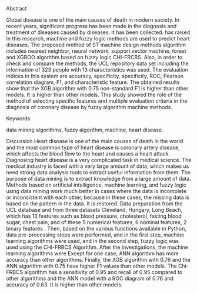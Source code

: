 Abstract

Global disease is one of the main causes of death in modern society. In recent years, significant progress has been made in the diagnosis and treatment of diseases caused by diseases. It has been collected. has raised In this research, machine and fuzzy logic methods are used to predict heart diseases. The proposed method of ST machine design methods algorithm includes nearest neighbor, neural network, support vector machine, forest and XGBOO algorithm based on fuzzy logic CHI-FRCBS. Also, in order to check and compare the methods, the UCL repository data set including the information of 323 people with 13 characteristics was used. The evaluation indices in this system are accuracy, specificity, specificity, ROC, Pearson correlation diagram, F1, and characteristic feature. The obtained results show that the XGB algorithm with 0.75 non-standard F1 is higher than other models. It is higher than other models. This study showed the role of the method of selecting specific features and multiple evaluation criteria in the diagnosis of coronary disease by fuzzy algorithm machine methods.

Keywords

data mining algorithms, fuzzy algorithm, machine, heart disease.

Discussion
Heart disease is one of the main causes of death in the world and the most common type of heart disease is coronary artery disease, which affects the blood flow to the heart and causes a heart attack. Diagnosing heart disease is a very complicated task in medical science. The medical industry is faced with a very large amount of data, which makes us need strong data analysis tools to extract useful information from them. The purpose of data mining is to extract knowledge from a large amount of data. Methods based on artificial intelligence, machine learning, and fuzzy logic using data mining work much better in cases where the data is incomplete or inconsistent with each other, because in these cases, the missing data is based on the pattern in the data. It is restored. Data preparation from the UCL database and from three datasets Cleveland, Hungary, Long Beach, which has 13 features such as blood pressure, cholesterol, fasting blood sugar, chest pain, and of these 5 numerical features, 6 nominal features, 2 binary features . Then, based on the various functions available in Python, data pre-processing steps were performed, and in the first step, machine learning algorithms were used, and in the second step, fuzzy logic was used using the CHI-FRBCS Algorithm. After the investigations, the machine learning algorithms were Except for one case, ANN algorithm has more accuracy than other algorithms. Finally, the XGB algorithm with 0.76 and the ANN algorithm with 0.75 have higher F1 values than other models. The Chi-FRBCS algorithm has a sensitivity of 0.95 and recall of 0.95 compared to other algorithms and the ANN model with a ROC diagram of 0.76 and accuracy of 0.63. It is higher than other models.
